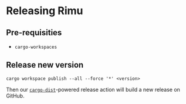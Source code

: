# Releasing Rimu

## Pre-requisities

- `cargo-workspaces`

## Release new version

```shell
cargo workspace publish --all --force '*' <version>
```

Then our [`cargo-dist`](https://github.com/axodotdev/cargo-dist)-powered release action will build a new release on GitHub.
